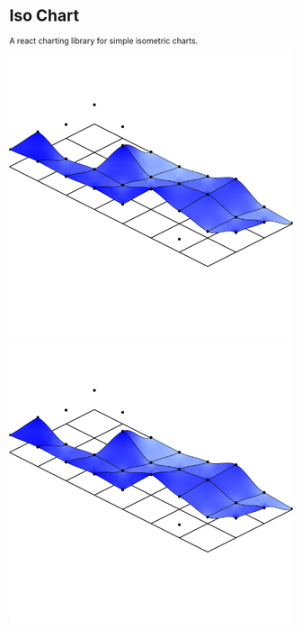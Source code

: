 # Iso Chart

A react charting library for simple isometric charts.

![Alt text](./images/example_chart_1.svg)
<img src="./images/example_chart_1.svg">
